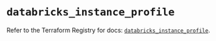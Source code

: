 # `databricks_instance_profile`

Refer to the Terraform Registry for docs: [`databricks_instance_profile`](https://registry.terraform.io/providers/databricks/databricks/1.52.0/docs/resources/instance_profile).
